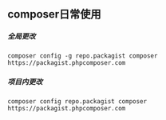 ## composer日常使用

##### 全局更改
```
composer config -g repo.packagist composer https://packagist.phpcomposer.com
```

##### 项目内更改
```
composer config repo.packagist composer https://packagist.phpcomposer.com
```